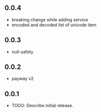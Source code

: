 ## 0.0.4
* breaking change while adding service
* encoded and decoded list of unicode item

## 0.0.3

* null-safety

## 0.0.2

* payway v2
 
## 0.0.1

* TODO: Describe initial release.
